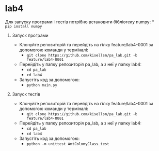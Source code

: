 # lab4

Для запуску програми і тестів потрібно встановити бібліотеку numpy:
    * ``pip install numpy``
    
1. Запуск програми
    * Клонуйте репозиторій та перейдіть на гілку feature/lab4-0001 за допомогою команди у терміналі:
        * ``git clone https://github.com/kisellsn/pa_lab.git -b feature/lab4-0001``
    * Перейдіть у папку репозиторія pa_lab, а з неї у папку lab4:
        * ``cd pa_lab``
        * ``cd lab4``
    * Запустіть код за допомогою:
        * ``python main.py``

2. Запуск тестів 
    * Клонуйте репозиторій та перейдіть на гілку feature/lab4-0001 за допомогою команди у терміналі:
        * ``git clone https://github.com/kisellsn/pa_lab.git -b feature/lab4-0001``
    * Перейдіть у папку репозиторія pa_lab, а з неї у папку lab4:
        * ``cd pa_lab``
        * ``cd lab4``
    * Запустіть код за допомогою:
        * ``python -m unittest AntColonyClass_test``
